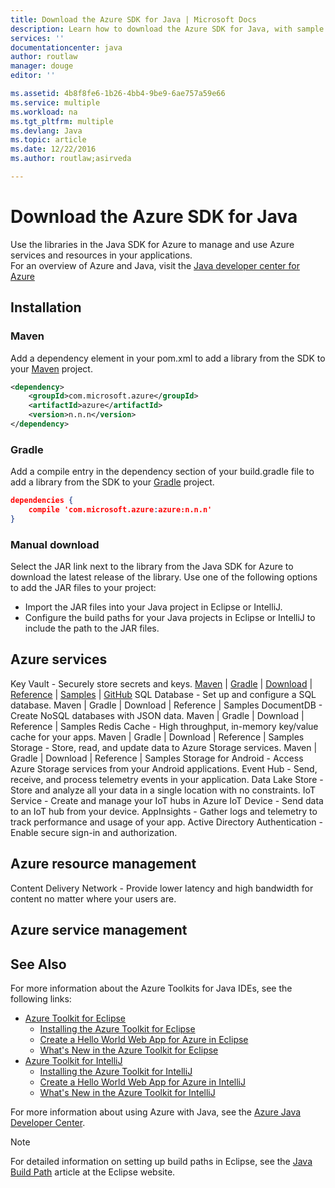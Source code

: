 ```yaml
---
title: Download the Azure SDK for Java | Microsoft Docs
description: Learn how to download the Azure SDK for Java, with sample code provided for Maven projects.
services: ''
documentationcenter: java
author: routlaw
manager: douge
editor: ''

ms.assetid: 4b8f8fe6-1b26-4bb4-9be9-6ae757a59e66
ms.service: multiple
ms.workload: na
ms.tgt_pltfrm: multiple
ms.devlang: Java
ms.topic: article
ms.date: 12/22/2016
ms.author: routlaw;asirveda

---
```

# Download the Azure SDK for Java

Use the libraries in the Java SDK for Azure to manage and use Azure services and resources in your applications.  
For an overview of Azure and Java, visit the [Java developer center for Azure](https://azure.microsoft.com/en-us/develop/java)

## Installation

### Maven

Add a dependency element in your pom.xml to add a library from the SDK to your [Maven](https://maven.apache.org) project.  

```xml
<dependency>
    <groupId>com.microsoft.azure</groupId>
    <artifactId>azure</artifactId>
    <version>n.n.n</version>
</dependency>
```

### Gradle

Add a compile entry in the dependency section of your build.gradle file to add a library from the SDK to your [Gradle](https://gradle.org) project.

```json
dependencies {
    compile 'com.microsoft.azure:azure:n.n.n'
}
```

### Manual download

Select the JAR link next to the library from the Java SDK for Azure to download the latest release of the library. Use one of the following options to add the JAR files to your project:

* Import the JAR files into your Java project in Eclipse or IntelliJ.
* Configure the build paths for your Java projects in Eclipse or IntelliJ to include the path to the JAR files.

## Azure services

Key Vault - Securely store secrets and keys. [Maven](test.md) | [Gradle](test.md) | [Download](test.md) | [Reference](test.md) | [Samples](test.md) | [GitHub](test.md)
SQL Database - Set up and configure a SQL database. Maven | Gradle | Download | Reference | Samples
DocumentDB - Create NoSQL databases with JSON data. Maven | Gradle | Download | Reference | Samples
Redis Cache - High throughput, in-memory key/value cache for your apps. Maven | Gradle | Download | Reference | Samples
Storage - Store, read, and update data to Azure Storage services. Maven | Gradle | Download | Reference | Samples
Storage for Android - Access Azure Storage services from your Android applications.
Event Hub - Send, receive, and process telemetry events in your application.
Data Lake Store - Store and analyze all your data in a single location with no constraints.
IoT Service - Create and manage your IoT hubs in Azure
IoT Device - Send data to an IoT hub from your device.
AppInsights - Gather logs and telemetry to track performance and usage of your app.
Active Directory Authentication - Enable secure sign-in and authorization.



## Azure resource management
Content Delivery Network - Provide lower latency and high bandwidth for content no matter where your users are.


## Azure service management



## See Also
For more information about the Azure Toolkits for Java IDEs, see the following links:

* [Azure Toolkit for Eclipse]
  * [Installing the Azure Toolkit for Eclipse]
  * [Create a Hello World Web App for Azure in Eclipse]
  * [What's New in the Azure Toolkit for Eclipse]
* [Azure Toolkit for IntelliJ]
  * [Installing the Azure Toolkit for IntelliJ]
  * [Create a Hello World Web App for Azure in IntelliJ]
  * [What's New in the Azure Toolkit for IntelliJ]

For more information about using Azure with Java, see the [Azure Java Developer Center].

> [!NOTE]
> For detailed information on setting up build paths in Eclipse, see the [Java Build Path] article at the Eclipse website.
>

<!-- URL List -->

[Azure Toolkit for Eclipse]: ./azure-toolkit-for-eclipse.md
[Azure Toolkit for IntelliJ]: ./azure-toolkit-for-intellij.md
[Create a Hello World Web App for Azure in Eclipse]: ./app-service-web/app-service-web-eclipse-create-hello-world-web-app.md
[Create a Hello World Web App for Azure in IntelliJ]: ./app-service-web/app-service-web-intellij-create-hello-world-web-app.md
[Installing the Azure Toolkit for Eclipse]: ./azure-toolkit-for-eclipse-installation.md
[Installing the Azure Toolkit for IntelliJ]: ./azure-toolkit-for-intellij-installation.md
[What's New in the Azure Toolkit for Eclipse]: ./azure-toolkit-for-eclipse-whats-new.md
[What's New in the Azure Toolkit for IntelliJ]: ./azure-toolkit-for-intellij-whats-new.md

[Azure Java Developer Center]: http://go.microsoft.com/fwlink/?LinkID=699547
[Azure Libraries Repository on Maven]: http://go.microsoft.com/fwlink/?LinkID=286274
[Java Build Path]: http://help.eclipse.org/luna/index.jsp?topic=%2Forg.eclipse.jdt.doc.user%2Freference%2Fref-properties-build-path.htm
[license]: http://www.apache.org/licenses/LICENSE-2.0.html
[maven-getting-started]: http://go.microsoft.com/fwlink/?LinkID=622998